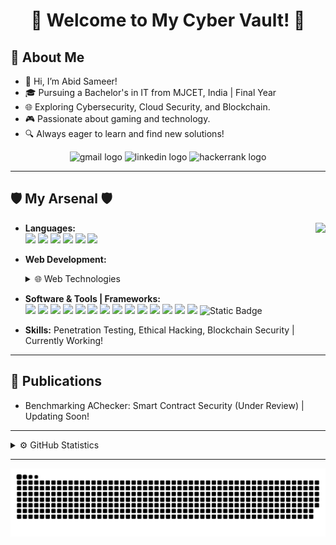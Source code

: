 <h1 align="center">👾 Welcome to My Cyber Vault! 👾</h1>

## 👾 About Me
- 👤 Hi, I’m Abid Sameer!
- 🎓 Pursuing a Bachelor's in IT from MJCET, India | Final Year
- 🌐 Exploring Cybersecurity, Cloud Security, and Blockchain.
- 🎮 Passionate about gaming and technology.
- 🔍 Always eager to learn and find new solutions!

<div align="center">
  <img src="https://raw.githubusercontent.com/maurodesouza/profile-readme-generator/master/src/assets/icons/social/gmail/default.svg" width="47" height="35" alt="gmail logo" />
  <img src="https://raw.githubusercontent.com/maurodesouza/profile-readme-generator/master/src/assets/icons/social/linkedin/default.svg" width="47" height="35" alt="linkedin logo" />
  <img src="https://raw.githubusercontent.com/maurodesouza/profile-readme-generator/master/src/assets/icons/social/hackerrank/default.svg" width="47" height="35" alt="hackerrank logo" />
</div>

---

## 🛡️ My Arsenal 🛡️
<img align="right" height="125" src="https://camo.githubusercontent.com/3e4ba60aaf08d8e8b8b91661ac3c263e3b0bb8ded371128dc3fe9b84b5464e42/68747470733a2f2f6d656469612e74656e6f722e636f6d2f726550446644574f33586f41414141642f6861636b696e672e676966" />

- **Languages:**  
  <img src="https://cdn.jsdelivr.net/gh/devicons/devicon@latest/icons/c/c-original.svg" height="30"/>
  <img src="https://cdn.jsdelivr.net/gh/devicons/devicon@latest/icons/cplusplus/cplusplus-original.svg" height="30"/>
  <img src="https://cdn.jsdelivr.net/gh/devicons/devicon@latest/icons/java/java-original.svg" height="30"/>
  <img src="https://cdn.jsdelivr.net/gh/devicons/devicon@latest/icons/javascript/javascript-original.svg" height="30"/>
  <img src="https://cdn.jsdelivr.net/gh/devicons/devicon@latest/icons/python/python-original.svg" height="30"/>
  <img src="https://cdn.jsdelivr.net/gh/devicons/devicon@latest/icons/solidity/solidity-original.svg" height="30"/>

- **Web Development:**  
  <details>
    <summary>🌐 Web Technologies</summary>
    <img src="https://cdn.jsdelivr.net/gh/devicons/devicon@latest/icons/html5/html5-original.svg" height="30"/>
    <img src="https://cdn.jsdelivr.net/gh/devicons/devicon@latest/icons/css3/css3-original.svg" height="30"/>
    <img src="https://cdn.jsdelivr.net/gh/devicons/devicon@latest/icons/angularjs/angularjs-original.svg" height="30"/>
    <img src="https://cdn.jsdelivr.net/gh/devicons/devicon@latest/icons/jquery/jquery-original.svg" height="30"/>
    <img src="https://cdn.jsdelivr.net/gh/devicons/devicon@latest/icons/flask/flask-original.svg" height="30"/>
  </details>

- **Software & Tools | Frameworks:**  
  <img src="https://cdn.jsdelivr.net/gh/devicons/devicon@latest/icons/androidstudio/androidstudio-original.svg" height="30"/>
  <img src="https://cdn.jsdelivr.net/gh/devicons/devicon@latest/icons/vscode/vscode-original.svg" height="30"/>
  <img src="https://cdn.jsdelivr.net/gh/devicons/devicon@latest/icons/github/github-original.svg" height="30"/>
  <img src="https://cdn.jsdelivr.net/gh/devicons/devicon@latest/icons/jupyter/jupyter-original.svg" height="30"/>
  <img src="https://cdn.jsdelivr.net/gh/devicons/devicon@latest/icons/numpy/numpy-original.svg" height="30"/>
  <img src="https://cdn.jsdelivr.net/gh/devicons/devicon@latest/icons/pandas/pandas-original.svg" height="30"/>
  <img src="https://cdn.jsdelivr.net/gh/devicons/devicon@latest/icons/selenium/selenium-original.svg" height="30"/>
  <img src="https://cdn.jsdelivr.net/gh/devicons/devicon@latest/icons/mysql/mysql-original.svg" height="30"/>
  <img src="https://cdn.jsdelivr.net/gh/devicons/devicon@latest/icons/sqlite/sqlite-original.svg" height="30"/>
  <img src="https://cdn.jsdelivr.net/gh/devicons/devicon@latest/icons/mongodb/mongodb-original.svg" height="30"/>
  <img src="https://cdn.jsdelivr.net/gh/devicons/devicon@latest/icons/linux/linux-original.svg" height="30"/>
  <img src="https://cdn.jsdelivr.net/gh/devicons/devicon@latest/icons/ubuntu/ubuntu-original.svg" height="30"/>
  <img src="https://cdn.jsdelivr.net/gh/devicons/devicon@latest/icons/canva/canva-original.svg" height="30"/>
  <img src="https://cdn.jsdelivr.net/gh/devicons/devicon@latest/icons/markdown/markdown-original.svg" height="30"/>
  <img alt="Static Badge" src="https://img.shields.io/badge/Kali%20Linux-red"/>

- **Skills:** Penetration Testing, Ethical Hacking, Blockchain Security | Currently Working!

---

## 📜 Publications
- Benchmarking AChecker: Smart Contract Security (Under Review) | Updating Soon!

---

<details>
  <summary>⚙️ GitHub Statistics</summary>

- 📊 **Stats:**  
  ![Your GitHub Stats](https://github-readme-stats.vercel.app/api?username=JustAbid&show_icons=true&theme=dark)

- 🔥 **Streaks:**  
  ![GitHub Streak](https://github-readme-streak-stats.herokuapp.com/?user=JustAbid&theme=dark)

- 💹 **Languages:**  
  ![Top Languages](https://github-readme-stats.vercel.app/api/top-langs/?username=JustAbid&layout=compact&theme=dark)

</details>

---
<img src="https://raw.githubusercontent.com/JustAbid/JustAbid/output/snake.svg" alt="Snake animation" />

